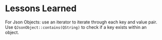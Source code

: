 # Lessons Learned
For Json Objects: use an iterator to iterate through each key and value pair.  
Use `QJsonObject::contains(QString)` to check if a key exists within an object.